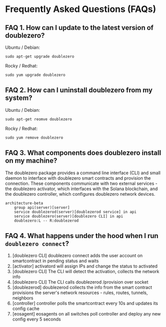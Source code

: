 # Frequently Asked Questions (FAQs) 
## FAQ 1. How can I update to the latest version of doublezero?
Ubuntu / Debian:
```
sudo apt-get upgrade doublezero
```
Rocky / Redhat:
```
sudo yum upgrade doublezero
```

## FAQ 2. How can I uninstall doublezero from my system?
Ubuntu / Debian:
```
sudo apt-get reomve doublezero
```
Rocky / Redhat:
```
sudo yum remove doublezero
```

## FAQ 3. What components does doublezero install on my machine?
The doublezero package provides a command line interface (CLI) and small daemon to interface with doublezero smart contracts and provision the connection. These components communicate with two external services - the doublezero activator, which interfaces with the Solana blockchain, and the doublezero controller, which configures doublezero network devices. 

``` mermaid
architecture-beta
    group api(server)[server]
    service doublezerod(server)[doublezerod service] in api
    service doublezero(server)[doublezero CLI] in api
    doublezero:L -- R:doublezerod
```

## FAQ 4. What happens under the hood when I run `doublezero connect`? 

1. [doublezero CLI] doublezero connect adds the user account on smartcontract in pending status and waits
1. [activator] activatord will assign IPs and change the status to activated
1. [doublezero CLI] The CLI will detect the activation, collects the network info
1. [doublezero CLI] The CLI calls doublezerod /provision over socket
1. [doublezerod] doublezerod collects the info from the smart contract provisions the server's network resources - rules, routes, tunnels, neighbors
1. [controller] controller polls the smartcontract every 10s and updates its config cache
1. [eosagent] eosagents on all switches poll controller and deploy any new config every 5 seconds

